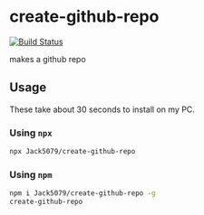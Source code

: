 # create-github-repo
[![Build Status](https://img.shields.io/endpoint.svg?url=https%3A%2F%2Factions-badge.atrox.dev%2FJack5079%2Fcreate-github-repo%2Fbadge&style=for-the-badge)](https://actions-badge.atrox.dev/Jack5079/create-github-repo/goto)

makes a github repo

## Usage

These take about 30 seconds to install on my PC.

### Using `npx`
```bash
npx Jack5079/create-github-repo
```

### Using `npm`
```bash
npm i Jack5079/create-github-repo -g
create-github-repo
```
